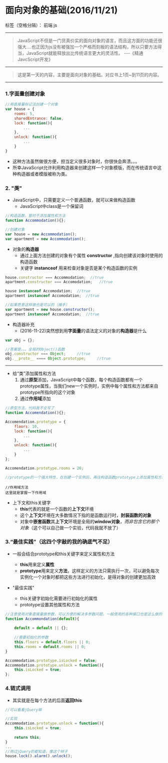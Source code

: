 ﻿# 面向对象的基础(2016/11/21)

标签（空格分隔）： 前端 js

---

> JavaScript不但是一门货真价实的面向对象的语言，而且这方面的功能还很强大....也正因为js没有被强加一个严格而刻板的语法结构，所以只要方法得当，JavaScript就能释放出比传统语言更大的灵活性。 ---《精通JavcScript开发》

---

> 这是第一天的内容，主要是面向对象的基础。对应书上1页~到11页的内容。

---

### **1.字面量创建对象**
```javascript
//用直接量标记法创建一个对象
var house = {
    rooms: 5,
    sharedEntrance: false,
    lock: function(){
        ...  
    },
    unlock: function(){
        ...
    }
}
```
- 这种方法虽然做很方便，担当定义很多对象时，你很快会奔溃。。。
- 所幸JavaScript允许利用构造器来创建这样一个对象模版，而在传统语言中这种构造器或者模版被称为类。

### **2. "类"**
- JavaScript中，只需要定义一个普通函数，就可以来做构造函数
    - JavaScript中class是一个保留词
```javascript
//构造函数，暂时不添加属性和方法
function Accommodation(){};

//创建对象
var house = new Accommodation();
var apartment = new Accommodation();
```
- 对象的**构造器**
    - 通过上面方法创建的对象有个属性 **constructor** ,指向创建该对象时使用的构造函数
    - 关键字 **instanceof** 用来检查对象是否是某个构造函数的实例
```javascript
house.constructor === Accommodation;  //true
apartment.constructor === Accomodation;   //true

house instanceof Accomodation;  //true
apartment instanceof Accomodation;  //true

//如果愿意这样做也是可以的（摊手）
var apartment = new house.constructor();
apartment instanceof Accomodation;  //true
```
- 构造器补充
    - (2016-11-22)突然想到用**字面量**的语法定义的对象的**构造器**是什么
```javascript
var obj = {};

//答案是。。。全局的Object()函数
obj.constructor === Object;     //true
obj.__proto__ ==== Object.prototype;     //true
```

---

- 给“类”添加属性和方法
    1. 通过**原型**添加，JavaScript中每个函数，每个构造函数都有一个prototype属性，当我们new一个实例时，实例中每个属性和方法都来自prototype所指向的这个对象
    2. 通过**作用域**添加
```javascript
//原型方法，代码我不全写了
function Accomendation(){};

Accomendation.prototype = {
    floors: 10,
    lock: function(){
        ...
    },
    unlock: function(){
        ...
    }
};

Accomendation.prototype.rooms = 20;

//prototype的一个强大特性，在创建一个实例后，再往构造函数prototype上添加属性和方法，之前new的实例同样可以访问到
```
```javcScript
//作用域方法
这里就是掌握一下作用域
```
- 上下文和this关键字
    - **this**代表的就是一个函数的**上下文**环境
    - 这个**上下文**环境在大多数情况下指的是函数运行时，**封装函数的对象**
    - 对象中**嵌套函数**其**上下文**环境是全局的**window对象**，*而非包含它的那个对象*（这个可以自己做一个实验，代码我就不放了）
    
### **3.“最佳实践”**（这四个字敲的我的确底气不足）
- 一般会结合prototype和this关键字来定义属性和方法
    - **this**用来定义**属性**
    - **prototype**用来定义**方法**，这样定义的方法只需执行一次，可以避免每次实例化一个对象时都把这些方法进行初始化，是得对象的创建更加高效
    
- "最佳实践"
    - this关键字初始化需要进行初始化的属性
    - prototype设置其他属性和方法
```javascript
//注意使用对象直接量做参数，可以方便的解决多参数问题，一般使用的各种接口也是这么做的
function Accommondation(default){
    
    default = default || {};
    
    //需要初始化的参数
    this.floors = default.floors || 0;
    this.rooms = default.rooms || 0;
}

Accommodation.prototype.isLocked = false;
Accommodation.prototype.unlock = function(){
    this.isLocked = true;
};
```

### **4.链式调用**
- 其实就是在每个方法的后面**返回this**
```javascript
//可以看看jQuery嘛

//实现
Accommodation.prototype.unlock = function(){
    this.isLocked = true;
    
    return this;
}
...
//用过jQuery的都知道，像这个样子
house.lock().alarm().unlock();
```